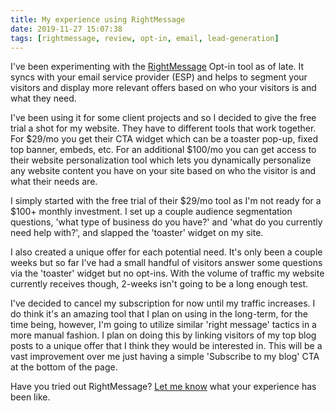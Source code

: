 ```yaml
---
title: My experience using RightMessage
date: 2019-11-27 15:07:38
tags: [rightmessage, review, opt-in, email, lead-generation]
---
```


I've been experimenting with the [RightMessage](https://rightmessage.com) Opt-in tool as of late. It syncs with your email service provider (ESP) and helps to segment your visitors and display more relevant offers based on who your visitors is and what they need.

I've been using it for some client projects and so I decided to give the free trial a shot for my website. They have to different tools that work together. For $29/mo you get their CTA widget which can be a toaster pop-up, fixed top banner, embeds, etc. For an additional $100/mo you can get access to their website personalization tool which lets you dynamically personalize any website content you have on your site based on who the visitor is and what their needs are.

I simply started with the free trial of their $29/mo tool as I'm not ready for a $100+ monthly investment. I set up a couple audience segmentation questions, 'what type of business do you have?' and 'what do you currently need help with?', and slapped the 'toaster' widget on my site.

I also created a unique offer for each potential need. It's only been a couple weeks but so far I've had a small handful of visitors answer some questions via the 'toaster' widget but no opt-ins. With the volume of traffic my website currently receives though, 2-weeks isn't going to be a long enough test.

I've decided to cancel my subscription for now until my traffic increases. I do think it's an amazing tool that I plan on using in the long-term, for the time being, however, I'm going to utilize similar 'right message' tactics in a more manual fashion. I plan on doing this by linking visitors of my top blog posts to a unique offer that I think they would be interested in. This will be a vast improvement over me just having a simple 'Subscribe to my blog' CTA at the bottom of the page.

Have you tried out RightMessage? [Let me know](https://stevelongoria.typeform.com/to/hRc7zg) what your experience has been like.